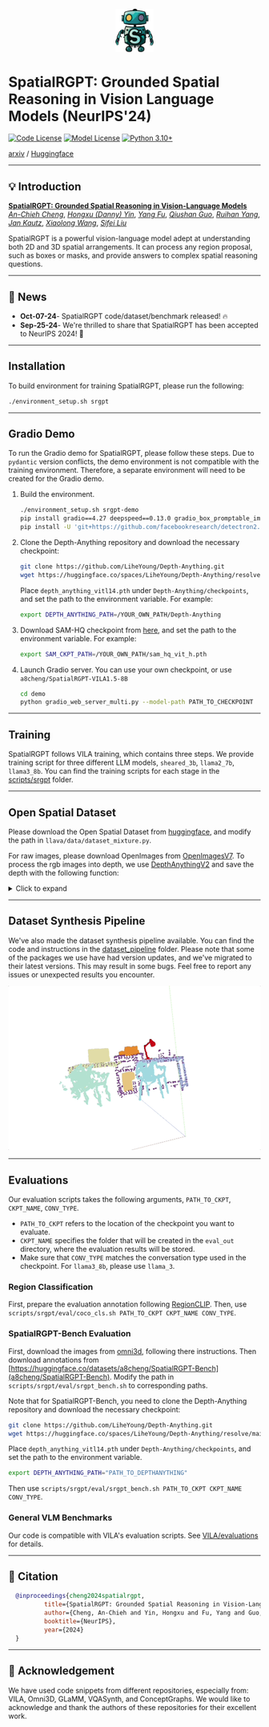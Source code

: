 <p align="center">
  <img src="demo_images/logo.png" width="15%"/>
</p>

# SpatialRGPT: Grounded Spatial Reasoning in Vision Language Models (NeurIPS'24)

[![Code License](https://img.shields.io/badge/Code%20License-Apache_2.0-green.svg)](CODE_LICENSE)
[![Model License](https://img.shields.io/badge/Model%20License-Apache_2.0-green.svg)](MODEL_LICENSE)
[![Python 3.10+](https://img.shields.io/badge/python-3.10+-blue.svg)](https://www.python.org/downloads/release/python-3100/)

[arxiv](https://arxiv.org/abs/2406.01584) / [Huggingface](https://huggingface.co/collections/a8cheng/spatialrgpt-66fef10465966adc81819723)

______________________________________________________________________

## 💡 Introduction

[**SpatialRGPT: Grounded Spatial Reasoning in Vision-Language Models**](<>)
<br>
[*An-Chieh Cheng*](https://www.anjiecheng.me/), [*Hongxu (Danny) Yin*](https://hongxu-yin.github.io/), [*Yang Fu*](https://oasisyang.github.io/), [*Qiushan Guo*](https://guoqiushan.github.io/), [*Ruihan Yang*](https://rchalyang.github.io/), [*Jan Kautz*](https://jankautz.com/), [*Xiaolong Wang*](https://xiaolonw.github.io/), [*Sifei Liu*](https://sifeiliu.net/)
<br>

SpatialRGPT is a powerful vision-language model adept at understanding both 2D and 3D spatial arrangements. It can process any region proposal, such as boxes or masks, and provide answers to complex spatial reasoning questions.

______________________________________________________________________

## 📢 News

- **Oct-07-24**- SpatialRGPT code/dataset/benchmark released! 🔥
- **Sep-25-24**- We're thrilled to share that SpatialRGPT has been accepted to NeurIPS 2024! 🎊

______________________________________________________________________

## Installation

To build environment for training SpatialRGPT, please run the following:

```bash
./environment_setup.sh srgpt
```

______________________________________________________________________

## Gradio Demo

To run the Gradio demo for SpatialRGPT, please follow these steps. Due to `pydantic` version conflicts, the demo environment is not compatible with the training environment. Therefore, a separate environment will need to be created for the Gradio demo.

1. Build the environment.

   ```bash
   ./environment_setup.sh srgpt-demo
   pip install gradio==4.27 deepspeed==0.13.0 gradio_box_promptable_image segment_anything_hq
   pip install -U 'git+https://github.com/facebookresearch/detectron2.git@ff53992b1985b63bd3262b5a36167098e3dada02'
   ```

1. Clone the Depth-Anything repository and download the necessary checkpoint:

   ```bash
   git clone https://github.com/LiheYoung/Depth-Anything.git
   wget https://huggingface.co/spaces/LiheYoung/Depth-Anything/resolve/main/checkpoints/depth_anything_vitl14.pth
   ```

   Place `depth_anything_vitl14.pth` under `Depth-Anything/checkpoints`, and set the path to the environment variable. For example:

   ```bash
   export DEPTH_ANYTHING_PATH=/YOUR_OWN_PATH/Depth-Anything
   ```

1. Download SAM-HQ checkpoint from [here](https://drive.google.com/file/d/1qobFYrI4eyIANfBSmYcGuWRaSIXfMOQ8/view), and set the path to the environment variable. For example:

   ```bash
   export SAM_CKPT_PATH=/YOUR_OWN_PATH/sam_hq_vit_h.pth
   ```

1. Launch Gradio server. You can use your own checkpoint, or use `a8cheng/SpatialRGPT-VILA1.5-8B`

   ```bash
   cd demo
   python gradio_web_server_multi.py --model-path PATH_TO_CHECKPOINT
   ```

______________________________________________________________________

## Training

SpatialRGPT follows VILA training, which contains three steps. We provide training script for three different LLM models, `sheared_3b`, `llama2_7b`, `llama3_8b`. You can find the training scripts for each stage in the [scripts/srgpt](scripts/srgpt) folder.

______________________________________________________________________

## Open Spatial Dataset

Please download the Open Spatial Dataset from [huggingface](https://huggingface.co/datasets/a8cheng/OpenSpatialDataset), and modify the path in `llava/data/dataset_mixture.py`.

For raw images, please download OpenImages from [OpenImagesV7](https://storage.googleapis.com/openimages/web/download_v7.html). To process the rgb images into depth, we use [DepthAnythingV2](https://github.com/DepthAnything/Depth-Anything-V2) and save the depth with the following function:

<details>
<summary>Click to expand</summary>

```python
def save_raw_16bit(depth, fpath, height, width):
  depth = F.interpolate(depth[None, None], (height, width), mode='bilinear', align_corners=False)[0, 0]
  depth = (depth - depth.min()) / (depth.max() - depth.min()) * 255.0
  depth = depth.cpu().numpy().astype(np.uint8)
  colorized_depth = np.stack([depth, depth, depth], axis=-1)

  depth_image = Image.fromarray(colorized_depth)
  depth_image.save(fpath)
```

</details>

______________________________________________________________________

## Dataset Synthesis Pipeline

We've also made the dataset synthesis pipeline available. You can find the code and instructions in the [dataset_pipeline](dataset_pipeline) folder.
Please note that some of the packages we use have had version updates, and we've migrated to their latest versions. This may result in some bugs. Feel free to report any issues or unexpected results you encounter.

<p align="center">
  <img src="dataset_pipeline/asssets/wis3d-demo.gif" alt="Wis3D Demo">
</p>

______________________________________________________________________

## Evaluations

Our evaluation scripts takes the following arguments, `PATH_TO_CKPT`, `CKPT_NAME`, `CONV_TYPE`.

- `PATH_TO_CKPT` refers to the location of the checkpoint you want to evaluate.
- `CKPT_NAME` specifies the folder that will be created in the `eval_out` directory, where the evaluation results will be stored.
- Make sure that `CONV_TYPE` matches the conversation type used in the checkpoint. For `llama3_8b`, please use `llama_3`.

### Region Classification

First, prepare the evaluation annotation following [RegionCLIP](https://github.com/microsoft/RegionCLIP).
Then, use `scripts/srgpt/eval/coco_cls.sh PATH_TO_CKPT CKPT_NAME CONV_TYPE`.

### SpatialRGPT-Bench Evaluation

First, download the images from [omni3d](https://github.com/facebookresearch/omni3d), following there instructions. Then download annotations from [https://huggingface.co/datasets/a8cheng/SpatialRGPT-Bench](a8cheng/SpatialRGPT-Bench). Modify the path in `scripts/srgpt/eval/srgpt_bench.sh` to corresponding paths.

Note that for SpatialRGPT-Bench, you need to clone the Depth-Anything repository and download the necessary checkpoint:

```bash
git clone https://github.com/LiheYoung/Depth-Anything.git
wget https://huggingface.co/spaces/LiheYoung/Depth-Anything/resolve/main/checkpoints/depth_anything_vitl14.pth
```

Place `depth_anything_vitl14.pth` under `Depth-Anything/checkpoints`, and set the path to the environment variable.

```bash
export DEPTH_ANYTHING_PATH="PATH_TO_DEPTHANYTHING"
```

Then use `scripts/srgpt/eval/srgpt_bench.sh PATH_TO_CKPT CKPT_NAME CONV_TYPE`.

### General VLM Benchmarks

Our code is compatible with VILA's evaluation scripts. See [VILA/evaluations](https://github.com/NVlabs/VILA?tab=readme-ov-file#evaluations) for details.

______________________________________________________________________

## 📜 Citation

```bibtex
  @inproceedings{cheng2024spatialrgpt,
          title={SpatialRGPT: Grounded Spatial Reasoning in Vision-Language Models},
          author={Cheng, An-Chieh and Yin, Hongxu and Fu, Yang and Guo, Qiushan and Yang, Ruihan and Kautz, Jan and Wang, Xiaolong and Liu, Sifei},
          booktitle={NeurIPS},
          year={2024}
  }
```

______________________________________________________________________

## 🙏 Acknowledgement

We have used code snippets from different repositories, especially from: VILA, Omni3D, GLaMM, VQASynth, and ConceptGraphs. We would like to acknowledge and thank the authors of these repositories for their excellent work.
